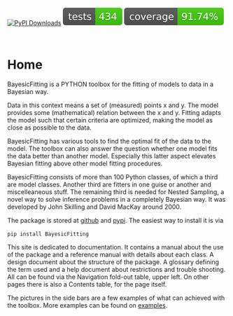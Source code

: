 ---
---

<!--
## Navigation

| Global | Documentation 
|:-|:-|
| [Home](./index.md) | [Manual](./docs/manual.md) |
| [Readme](./README.md) | [Glossary](./docs/glossary.md)  |
| [Notes](./docs/notes.md) | [Design](./docs/design.md) |
| [Examples][exlink] | [Trouble](./docs/troubles.md) |
-->

[![PyPI Downloads](https://static.pepy.tech/badge/bayesicfitting)](https://pepy.tech/projects/bayesicfitting)
![Tests Status](./docs/images/tests-badge.svg)
![Coverage Status](./docs/images/coverage-badge.svg)


[exlink]: https://github.com/dokester/BayesicFitting/tree/master/BayesicFitting/examples

&nbsp;

# Home

BayesicFitting is a PYTHON toolbox for the fitting of models to data 
in a Bayesian way.

Data in this context means a set of (measured) points x and y. 
The model provides some (mathematical) relation between the x and y.
Fitting adapts the model such that certain criteria are optimized, 
making the model as close as possible to the data. 

BayesicFitting has various tools to find the optimal fit of the data to the model.
The toolbox can also answer the question whether one model fits 
the data better than another model. 
Especially this latter aspect elevates Bayesian fitting above other model fitting procedures.

BayesicFitting consists of more than 100 Python classes, of which a third are model
classes. Another third are fitters in one guise or another and miscelleaneous stuff.
The remaining third is needed for Nested Sampling, a novel way to solve 
inference problems in a completely Bayesian way. 
It was developed by John Skilling and David MacKay around 2000.

The package is stored at [github](https://github.com/dokester/BayesicFitting)
and [pypi](https://pypi.org/project/BayesicFitting/).
The easiest way to install it is via

    pip install BayesicFitting

This site is dedicated to documentation. It contains a manual about the 
use of the package and a reference manual with details about each class.
A design document about the structure of the package. A glossary
defining the term used and a help document about restrictions and trouble
shooting. All can be found via the Navigation fold-out table, upper left.
On other pages there is also a Contents table, for the page itself.

The pictures in the side bars are a few examples of what can achieved with the 
toolbox. More examples can be found on [examples][exlink].






